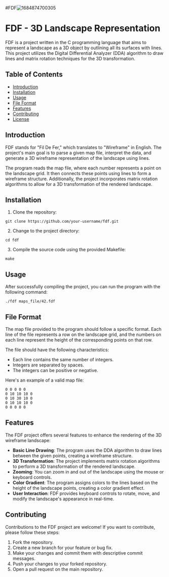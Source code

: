 
#FDF![1684874700305](https://github.com/ahmeedsabrri/fdf/assets/117507574/80e890d7-c329-4aae-9e77-711a448b3e8f)

# FDF - 3D Landscape Representation

FDF is a project written in the C programming language that aims to represent a landscape as a 3D object by outlining all its surfaces with lines. This project utilizes the Digital Differential Analyzer (DDA) algorithm to draw lines and matrix rotation techniques for the 3D transformation.

## Table of Contents
- [Introduction](#introduction)
- [Installation](#installation)
- [Usage](#usage)
- [File Format](#file-format)
- [Features](#features)
- [Contributing](#contributing)
- [License](#license)

## Introduction

FDF stands for "Fil De Fer," which translates to "Wireframe" in English. The project's main goal is to parse a given map file, interpret the data, and generate a 3D wireframe representation of the landscape using lines.

The program reads the map file, where each number represents a point on the landscape grid. It then connects these points using lines to form a wireframe structure. Additionally, the project incorporates matrix rotation algorithms to allow for a 3D transformation of the rendered landscape.

## Installation

1. Clone the repository:

```
git clone https://github.com/your-username/fdf.git
```

2. Change to the project directory:

```
cd fdf
```

3. Compile the source code using the provided Makefile:

```
make
```

## Usage

After successfully compiling the project, you can run the program with the following command:

```
./fdf maps_file/42.fdf
```

## File Format

The map file provided to the program should follow a specific format. Each line of the file represents a row on the landscape grid, and the numbers on each line represent the height of the corresponding points on that row.

The file should have the following characteristics:

- Each line contains the same number of integers.
- Integers are separated by spaces.
- The integers can be positive or negative.

Here's an example of a valid map file:

```
0 0 0 0 0
0 10 10 10 0
0 10 30 10 0
0 10 10 10 0
0 0 0 0 0
```

## Features

The FDF project offers several features to enhance the rendering of the 3D wireframe landscape:

- **Basic Line Drawing**: The program uses the DDA algorithm to draw lines between the given points, creating a wireframe structure.
- **3D Transformation**: The project implements matrix rotation algorithms to perform a 3D transformation of the rendered landscape.
- **Zooming**: You can zoom in and out of the landscape using the mouse or keyboard controls.
- **Color Gradient**: The program assigns colors to the lines based on the height of the landscape points, creating a color gradient effect.
- **User Interaction**: FDF provides keyboard controls to rotate, move, and modify the landscape's appearance in real-time.

## Contributing

Contributions to the FDF project are welcome! If you want to contribute, please follow these steps:

1. Fork the repository.
2. Create a new branch for your feature or bug fix.
3. Make your changes and commit them with descriptive commit messages.
4. Push your changes to your forked repository.
5. Open a pull request on the main repository.

